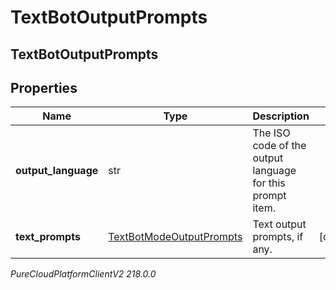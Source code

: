 # TextBotOutputPrompts

## TextBotOutputPrompts

## Properties

|Name | Type | Description | Notes|
|------------ | ------------- | ------------- | -------------|
| **output_language** | str | The ISO code of the output language for this prompt item. | |
| **text_prompts** | [TextBotModeOutputPrompts](TextBotModeOutputPrompts) | Text output prompts, if any. | [optional] |



_PureCloudPlatformClientV2 218.0.0_

